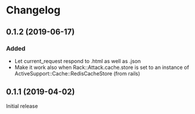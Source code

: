 # Changelog

## 0.1.2 (2019-06-17)

### Added
- Let current_request respond to .html as well as .json
- Make it work also when Rack::Attack.cache.store is set to an instance of ActiveSupport::Cache::RedisCacheStore (from rails)

## 0.1.1 (2019-04-02)

Initial release
